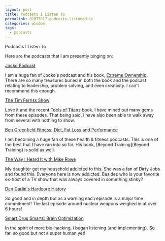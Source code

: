 ```yaml
---
layout: post
title: Podcasts I Listen To
permalink: 02072017-podcasts-listened-to
categories: wisdom
tags:
  - podcasts
---
```


Podcasts I Listen To

Here are the podcasts that I am presently binging on:

[Jocko Podcast](http://jockopodcast2.com)

I am a huge fan of Jocko's podcast and his book, [Extreme Ownership](https://www.amazon.com/Extreme-Ownership-U-S-Navy-SEALs-ebook/dp/B00VE4Y0Z2).  There are so many treasures buried in both the book and the podcast relating to leadership, problem solving, and even creativity.  I can't recommend this enough.

[The Tim Ferriss Show](http://www.fourhourworkweek.com/)

Love it and the recent [Tools of Titans](https://toolsoftitans.com/) book.  I have mined out many gems from these episodes.  That being said, I have also been able to walk away from several with nothing to show.

[Ben Greenfield Fitness: Diet, Fat Loss and Performance](http://www.bengreenfieldfitness.com)

I am becoming a huge fan of these health & fitness podcasts.  This is one of the best that I have ran into so far.  His book, [Beyond Training](Beyond Training) is solid as well.

[The Way I Heard It with Mike Rowe](http://www.mikerowe.com/podcast)

My daughter got my household addicted to this.  She was a fan of Dirty Jobs and found this.  Everyone here is now addicted.  Besides who is your favorite ex-host of a TV show that was always covered in something stinky?

[Dan Carlin's Hardcore History](http://www.dancarlin.com)

So good and in depth but as a warning each episode is a major time commitment!  The last episode around nuclear weapons weighed in at over 6 hours!

[Smart Drug Smarts: Brain Optimization](http://smartdrugsmarts.com)

In the spirit of more bio-hacking, I began listening (and implementing).  So far, so good but not a super human yet!